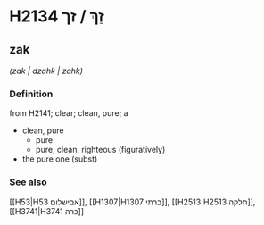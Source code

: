 # H2134 זַךְ / זך

## zak

_(zak | dzahk | zahk)_

### Definition

from H2141; clear; clean, pure; a

- clean, pure
  - pure
  - pure, clean, righteous (figuratively)
- the pure one (subst)

### See also

[[H53|H53 אבישלום]], [[H1307|H1307 ברתי]], [[H2513|H2513 חלקה]], [[H3741|H3741 כרה]]
